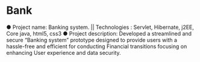 # Bank
● Project name: Banking system. || Technologies : Servlet, Hibernate, j2EE, Core java, html5, css3 ● Project description: Developed a streamlined and secure “Banking system” prototype designed to provide users with a hassle-free and efficient for conducting Financial transitions focusing on enhancing User experience and data security. 
